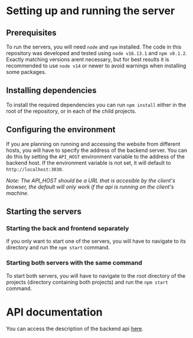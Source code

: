 # Setting up and running the server

## Prerequisites

To run the servers, you will need ```node``` and ```npm``` installed.
The code in this repository was developed and tested using ```node v16.13.1``` and ```npm v8.1.2```. Exactly matching versions arent necessary, but for best results it is recommended to use ```node v14``` or newer to avoid warnings when installing some packages.

## Installing dependencies

To install the required dependencies you can run ```npm install``` either in the root of the repository, or in each of the child projects.

## Configuring the environment

If you are planning on running and accessing the website from different hosts, you will have to specify the address of the backend server. You can do this by setting the ```API_HOST``` environment variable to the address of the backend host. If the environment variable is not set, it will default to ```http://localhost:3030```.

*Note: The API_HOST should be a URL that is accesible by the client's browser, the default will only work if the api is running on the client's machine.*

## Starting the servers

### Starting the back and frontend separately

If you only want to start one of the servers, you will have to navigate to its directory and run the ```npm start``` command.

### Starting both servers with the same command

To start both servers, you will have to navigate to the root directory of the projects (directory containing both projects) and run the ```npm start``` command.

# API documentation
You can access the description of the backend api [here](./backend/README.md).